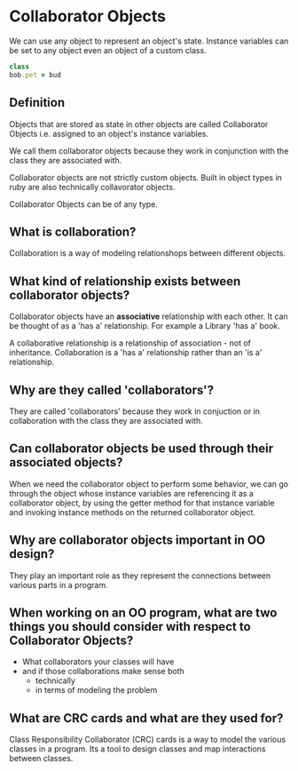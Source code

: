 # Collaborator Objects

We can use any object to represent an object's state. Instance variables can be set to any object even an object of a custom class. 

```ruby
class 
bob.pet = bud
```

## Definition

Objects that are stored as state in other objects are called Collaborator Objects i.e. assigned to an object's instance variables. 

We call them collaborator objects because they work in conjunction with the class they are associated with.

Collaborator objects are not strictly custom objects. Built in object types in ruby are also technically collavorator objects.

Collaborator Objects can be of any type.

## What is collaboration?

Collaboration is a way of modeling relationshops between different objects.

## What kind of relationship exists between collaborator objects?

Collaborator objects have an **associative** relationship with each other. It can be thought of as a 'has a' relationship. For example a Library 'has a' book.

A collaborative relationship is a relationship of association - not of inheritance. Collaboration is a 'has a' relationship rather than an 'is a' relationship.

## Why are they called 'collaborators'?

They are called 'collaborators' because they work in conjuction or in collaboration with the class they are associated with.

## Can collaborator objects be used through their associated objects?

When we need the collaborator object to perform some behavior, we can go through the object whose instance variables are referencing it as a collaborator object, by using the getter method for that instance variable and invoking instance methods on the returned collaborator object.

## Why are collaborator objects important in OO design?

They play an important role as they represent the connections between various parts in a program.

## When working on an OO program, what are two things you should consider with respect to Collaborator Objects?

- What collaborators your classes will have
- and if those collaborations make sense both 
  - technically
  - in terms of modeling the problem 


## What are CRC cards and what are they used for?

Class Responsibility Collaborator (CRC) cards is a way to model the various classes in a program. Its a tool to design classes and map interactions between classes.